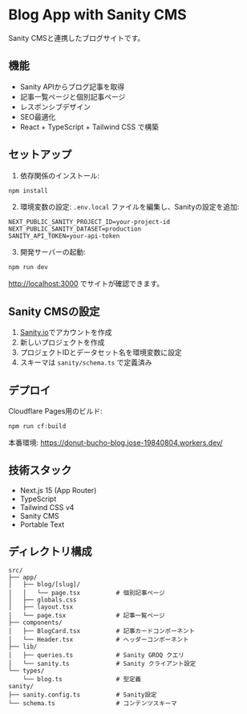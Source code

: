 # Blog App with Sanity CMS

Sanity CMSと連携したブログサイトです。

## 機能

- Sanity APIからブログ記事を取得
- 記事一覧ページと個別記事ページ
- レスポンシブデザイン
- SEO最適化
- React + TypeScript + Tailwind CSS で構築

## セットアップ

1. 依存関係のインストール:
```bash
npm install
```

2. 環境変数の設定:
`.env.local` ファイルを編集し、Sanityの設定を追加:
```
NEXT_PUBLIC_SANITY_PROJECT_ID=your-project-id
NEXT_PUBLIC_SANITY_DATASET=production
SANITY_API_TOKEN=your-api-token
```

3. 開発サーバーの起動:
```bash
npm run dev
```

[http://localhost:3000](http://localhost:3000) でサイトが確認できます。

## Sanity CMSの設定

1. [Sanity.io](https://www.sanity.io/)でアカウントを作成
2. 新しいプロジェクトを作成
3. プロジェクトIDとデータセット名を環境変数に設定
4. スキーマは `sanity/schema.ts` で定義済み

## デプロイ

Cloudflare Pages用のビルド:
```bash
npm run cf:build
```

本番環境: https://donut-bucho-blog.jose-19840804.workers.dev/

## 技術スタック

- Next.js 15 (App Router)
- TypeScript
- Tailwind CSS v4
- Sanity CMS
- Portable Text

## ディレクトリ構成

```
src/
├── app/
│   ├── blog/[slug]/
│   │   └── page.tsx          # 個別記事ページ
│   ├── globals.css
│   ├── layout.tsx
│   └── page.tsx              # 記事一覧ページ
├── components/
│   ├── BlogCard.tsx          # 記事カードコンポーネント
│   └── Header.tsx            # ヘッダーコンポーネント
├── lib/
│   ├── queries.ts            # Sanity GROQ クエリ
│   └── sanity.ts             # Sanity クライアント設定
└── types/
    └── blog.ts               # 型定義
sanity/
├── sanity.config.ts          # Sanity設定
└── schema.ts                 # コンテンツスキーマ
```
